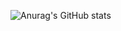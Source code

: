 ![Anurag's GitHub stats](https://github-readme-stats.vercel.app/api?username=eliasbuenosdias&count_private=trueshow_icons=true)
